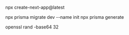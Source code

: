 npx create-next-app@latest




npx prisma migrate dev --name init
npx prisma generate



openssl rand -base64 32


